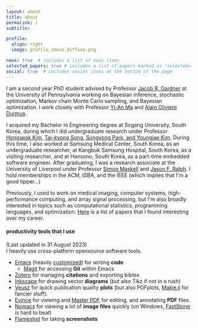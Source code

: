 ```yaml
---
layout: about
title: about
permalink: /
subtitle: 

profile:
  align: right
  image: profile_shock_diffuse.png

news: true  # includes a list of news items
selected_papers: true # includes a list of papers marked as "selected={true}"
social: true  # includes social icons at the bottom of the page
---
```


I am a second year PhD student advised by Professor [Jacob R. Gardner](https://jacobrgardner.github.io/) at the University of Pennsylvania working on Bayesian inference, stochastic optimization, Markov chain Monte Carlo sampling, and Bayesian optimization.
I work closely with Professor [Yi-An Ma](https://sites.google.com/view/yianma/home) and [Alain Oliviero Durmus](https://alain.perso.math.cnrs.fr/).

I acquired my Bachelor in Engineering degree at Sogang University, South Korea, during which I did undergraduate research under Professor [Hongseok Kim](https://nice.sogang.ac.kr/), [Tai-kyong Song](https://heart.sogang.ac.kr/), [Sungyong Park, and Youngjae Kim](https://discos.sogang.ac.kr/).
During this time, I also worked at Samsung Medical Center, South Korea, as an undergraduate researcher, at Kangbuk Samsung Hospital, South Korea, as a visiting researcher, and at Hansono, South Korea, as a part-time embedded software engineer.
After graduating, I was a research associate at the University of Liverpool under Professor [Simon Maskell](http://www.simonmaskell.com/) and [Jason F. Ralph](https://scholar.google.com/citations?user=q0xW5igAAAAJ&hl=en).
I hold memberships in the ACM, ISBA, and the IEEE (which implies that I'm a good tipper...)

Previously, I used to work on medical imaging, computer systems, high-performance computing, and array signal processing, but I'm also broadly interested in topics such as computational statistics, programming languages, and optimization.
[Here](https://github.com/Red-Portal/ray-awesome-papers) is a list of papers that I found interesting over my career.


#### **productivity tools that I use**
(Last updated in 31 August 2023)<br />
I heavily use cross-platform opensource software tools.
* [Emacs](https://www.gnu.org/software/emacs/) (heavily [customized](https://github.com/Red-Portal/.emacs.d)) for writing **code**
  * [Magit](https://magit.vc/) for accessing **Git** within Emacs
* [Zotero](https://www.zotero.org/) for managing **citations** and exporting bibtex
* [Inkscape](https://inkscape.org/) for drawing vector **diagrams** (but also Tikz if not in a rush)
* [Veusz](https://veusz.github.io/) for quick publication quality **plots** (but also PGFplots, [Makie.jl](https://docs.makie.org/stable/) for fancier stuff).
* [Evince](https://wiki.gnome.org/Apps/Evince) for viewing and [Master PDF](https://code-industry.net/masterpdfeditor/) for editing, and annotating **PDF** files.
* [Nomacs](https://nomacs.org/) for viewing a lot of **image files** quickly (on Windows, [FastStone](https://www.faststone.org/) is hard to beat)
* [Flameshot](https://flameshot.org/) for taking **screenshots**

<!-- Write your biography here. Tell the world about yourself. Link to your favorite [subreddit](http://reddit.com). You can put a picture in, too. The code is already in, just name your picture `prof_pic.jpg` and put it in the `img/` folder. -->

<!-- Put your address / P.O. box / other info right below your picture. You can also disable any these elements by editing `profile` property of the YAML header of your `_pages/about.md`. Edit `_bibliography/papers.bib` and Jekyll will render your [publications page](/al-folio/publications/) automatically. -->

<!-- Link to your social media connections, too. This theme is set up to use [Font Awesome icons](http://fortawesome.github.io/Font-Awesome/) and [Academicons](https://jpswalsh.github.io/academicons/), like the ones below. Add your Facebook, Twitter, LinkedIn, Google Scholar, or just disable all of them. -->
